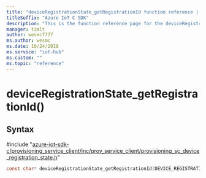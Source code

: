 ```yaml
---                             
title: "deviceRegistrationState_getRegistrationId function reference | Microsoft Docs" 
titleSuffix: "Azure IoT C SDK"            
description: "This is the function reference page for the deviceRegistrationState_getRegistrationId() function in the Azure IoT C SDK. This SDK is used with Azure IoT Hub and Azure IoT Hub Device Provisioning Service"            
manager: timlt                 
author: wesmc7777              
ms.author: wesmc               
ms.date: 10/24/2018                    
ms.service: "iot-hub"             
ms.custom: ""                
ms.topic: "reference"        
---                            
```


# deviceRegistrationState_getRegistrationId()

## Syntax

\#include "[azure-iot-sdk-c/provisioning_service_client/inc/prov_service_client/provisioning_sc_device_registration_state.h](../provisioning-sc-device-registration-state-h.md)"  
```C
const char* deviceRegistrationState_getRegistrationId(DEVICE_REGISTRATION_STATE_HANDLE  drs);
```

